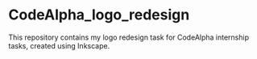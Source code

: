 # CodeAlpha_logo_redesign
This repository contains my logo redesign task for CodeAlpha internship tasks, created using Inkscape.
